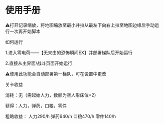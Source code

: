 <!-- markdownlint-disable MD033 MD041 -->

# 使用手册

⚠️打开记录缩放，将地图缩放至最小并拉从最左下向右上拉至地图边缘后手动运行一次再开始脚本

如何运行

1.进入零电荷——【无来由的恐怖瞬间EX】并部署梯队后开始运行

2.直接从主界面/战斗页面开始运行

⚠️使用此功能会自动部署第一梯队，可在设置中更改

关卡收益

消耗：无（需起始人力，数额为空人形床位*2）

获得：人力，弹药，口粮，零件

粗略收益：
人力290/h
弹药640/h
口粮470/h
零件140/h
